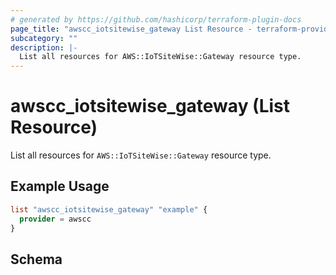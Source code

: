 ```yaml
---
# generated by https://github.com/hashicorp/terraform-plugin-docs
page_title: "awscc_iotsitewise_gateway List Resource - terraform-provider-awscc"
subcategory: ""
description: |-
  List all resources for AWS::IoTSiteWise::Gateway resource type.
---
```


# awscc_iotsitewise_gateway (List Resource)

List all resources for `AWS::IoTSiteWise::Gateway` resource type.

## Example Usage

```terraform
list "awscc_iotsitewise_gateway" "example" {
  provider = awscc
}
```

<!-- schema generated by tfplugindocs -->
## Schema
